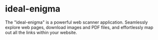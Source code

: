 # ideal-enigma
The "ideal-enigma" is a powerful web scanner application. 
Seamlessly explore web pages, download images and PDF files, and effortlessly map out all the links within your website.
